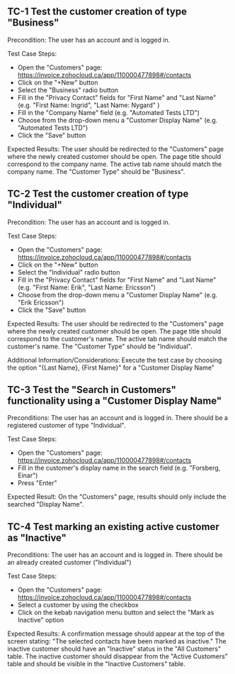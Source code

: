 ﻿## TC-1 Test the customer creation of type "Business"
Precondition: The user has an account and is logged in.

Test Case Steps:
- Open the "Customers" page: https://invoice.zohocloud.ca/app/110000477898#/contacts
- Click on the "+New" button
- Select the "Business" radio button
- Fill in the "Privacy Contact" fields for "First Name" and "Last Name" (e.g. "First Name: Ingrid", "Last Name: Nygard" )
- Fill in the "Company Name" field (e.g. "Automated Tests LTD")
- Choose from the drop-down menu a "Customer Display Name" (e.g. "Automated Tests LTD")
- Click the "Save" button

Expected Results:
The user should be redirected to the "Customers" page where the newly created customer should be open.
The page title should correspond to the company name.
The active tab name should match the company name.
The "Customer Type" should be "Business".


## TC-2 Test the customer creation of type "Individual"
Precondition: The user has an account and is logged in.

Test Case Steps:
- Open the "Customers" page: https://invoice.zohocloud.ca/app/110000477898#/contacts
- Click on the "+New" button
- Select the "Individual" radio button
- Fill in the "Privacy Contact" fields  for "First Name" and "Last Name" (e.g. "First Name: Erik", "Last Name: Ericsson")
- Choose from the drop-down menu a "Customer Display Name" (e.g. "Erik Ericsson")
- Click the "Save" button

Expected Results:
The user should be redirected to the "Customers" page where the newly created customer should be open.
The page title should correspond to the customer's name.
The active tab name should match the customer's name.
The "Customer Type" should be "Individual".

Additional Information/Considerations:
Execute the test case by choosing the option "{Last Name}, {First Name}" for a "Customer Display Name" 


## TC-3 Test the "Search in Customers" functionality using a "Customer Display Name" 
Preconditions:
The user has an account and is logged in. 
There should be a registered customer of type "Individual".

Test Case Steps:
- Open the "Customers" page: https://invoice.zohocloud.ca/app/110000477898#/contacts
- Fill in the customer's display name in the search field (e.g. "Forsberg, Einar")
- Press "Enter"

Expected Result:
On the "Customers" page, results should only include the searched "Display Name".

## TC-4 Test marking an existing active customer as "Inactive"
Preconditions: 
The user has an account and is logged in.
There should be an already created customer ("Individual")

Test Case Steps:
- Open the "Customers" page: https://invoice.zohocloud.ca/app/110000477898#/contacts
- Select a customer by using the checkbox
- Click on the kebab navigation menu button and select the "Mark as Inactive" option

Expected Results:
A confirmation message should appear at the top of the screen stating: "The selected contacts have been marked as inactive."
The inactive customer should have an "Inactive" status in the "All Customers" table.
The inactive customer should disappear from the "Active Customers" table and should be visible in the "Inactive Customers" table.